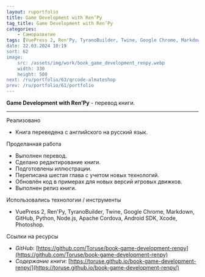```yaml
---
layout: ruportfolio
title: Game Development with Ren’Py
tag_title: Game Development with Ren’Py
categories:
    - Саморазвитие
tags: [VuePress 2, Ren'Py, TyranoBuilder, Twine, Google Chrome, Markdown, GitHub, Python, Node.js, Apache Cordova, Android SDK, Xcode, Photoshop]
date: 22.03.2024 10:19
sort: 62
image: 
    src: /assets/img/work/book_game_development_renpy.webp 
    width: 330
    height: 500
next: /ru/portfolio/63/qrcode-almateshop
prev: /ru/portfolio/61/portfolio
---
```


**Game Development with Ren’Py** - перевод книги.

---

Реализовано

* Книга переведена с английского на русский язык.

Проделанная работа

* Выполнен перевод.
* Сделано редактирование книги.
* Подготовлены иллюстрации.
* Переписана шестая глава с учетом новых технологий.
* Обновлён код в примерах для новых версий игровых движков.
* Выполнен релиз книги.

Использовались технологии / инструменты

* VuePress 2, Ren'Py, TyranoBuilder, Twine, Google Chrome, Markdown, GitHub, Python, Node.js, Apache Cordova, 
Android SDK, Xcode, Photoshop.

Ссылки на ресурсы

* _GitHub_: [https://github.com/Toruse/book-game-development-renpy](https://github.com/Toruse/book-game-development-renpy)
* _Содержание книги_: [https://toruse.github.io/book-game-development-renpy/](https://toruse.github.io/book-game-development-renpy/)


